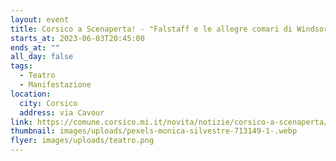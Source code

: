 ```yaml
---
layout: event
title: Corsico a Scenaperta! - "Falstaff e le allegre comari di Windsor"
starts_at: 2023-06-03T20:45:00
ends_at: ""
all_day: false
tags:
  - Teatro
  - Manifestazione
location:
  city: Corsico
  address: via Cavour
link: https://comune.corsico.mi.it/novita/notizie/corsico-a-scenaperta/
thumbnail: images/uploads/pexels-monica-silvestre-713149-1-.webp
flyer: images/uploads/teatro.png
---
```

